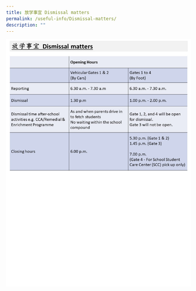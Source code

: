 ```yaml
---
title: 放学事宜 Dismissal matters
permalink: /useful-info/Dismissal-matters/
description: ""
---
```

![放学事宜 Dismissal Matters](/images/Useful%20Info/放学事宜%20Dismissal%20matters.jpg)